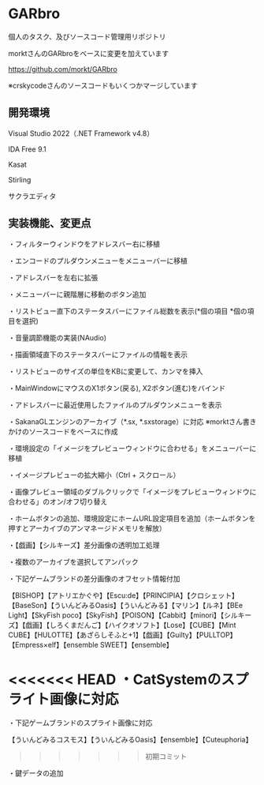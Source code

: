 # GARbro

個人のタスク、及びソースコード管理用リポジトリ

morktさんのGARbroをベースに変更を加えています

https://github.com/morkt/GARbro

※crskycodeさんのソースコードもいくつかマージしています

開発環境
---------
Visual Studio 2022（.NET Framework v4.8）

IDA Free 9.1

Kasat

Stirling

サクラエディタ

実装機能、変更点
---------
・フィルターウィンドウをアドレスバー右に移植

・エンコードのプルダウンメニューをメニューバーに移植

・アドレスバーを左右に拡張

・メニューバーに親階層に移動のボタン追加

・リストビュー直下のステータスバーにファイル総数を表示(*個の項目 *個の項目を選択)

・音量調節機能の実装(NAudio)

・描画領域直下のステータスバーにファイルの情報を表示

・リストビューのサイズの単位をKBに変更して、カンマを挿入

・MainWindowにマウスのX1ボタン(戻る), X2ボタン(進む)をバインド

・アドレスバーに最近使用したファイルのプルダウンメニューを表示

・SakanaGLエンジンのアーカイブ（*.sx, *.sxstorage）に対応 ※morktさん書きかけのソースコードをベースに作成

・環境設定の「イメージをプレビューウィンドウに合わせる」をメニューバーに移植

・イメージプレビューの拡大縮小（Ctrl + スクロール）

・画像プレビュー領域のダブルクリックで「イメージをプレビューウィンドウに合わせる」のオン/オフ切り替え

・ホームボタンの追加、環境設定にホームURL設定項目を追加（ホームボタンを押すとアーカイブのアンマネージドメモリを解放）

・【戯画】【シルキーズ】差分画像の透明加工処理

・複数のアーカイブを選択してアンパック

・下記ゲームブランドの差分画像のオフセット情報付加

【BISHOP】【アトリエかぐや】【Escu:de】【PRINCIPIA】【クロシェット】【BaseSon】【ういんどみるOasis】【ういんどみる】【マリン】【ルネ】【BEe Light】【SkyFish poco】【SkyFish】【POISON】【Cabbit】【minori】【シルキーズ】【戯画】【しろくまだんご】【ハイクオソフト】【Lose】【CUBE】【Mint CUBE】【HULOTTE】【あざらしそふと+1】【戯画】【Guilty】【PULLTOP】【Empress×elf】【ensemble SWEET】【ensemble】

<<<<<<< HEAD
・CatSystemのスプライト画像に対応
=======
・下記ゲームブランドのスプライト画像に対応

【ういんどみるコスモス】【ういんどみるOasis】【ensemble】【Cuteuphoria】
>>>>>>> 初期コミット

・鍵データの追加
